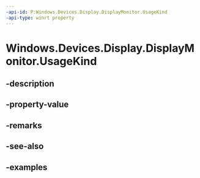 ```yaml
---
-api-id: P:Windows.Devices.Display.DisplayMonitor.UsageKind
-api-type: winrt property
---
```


<!-- Property syntax.
public DisplayMonitorUsageKind UsageKind { get; }
-->

# Windows.Devices.Display.DisplayMonitor.UsageKind

## -description

## -property-value

## -remarks

## -see-also

## -examples

